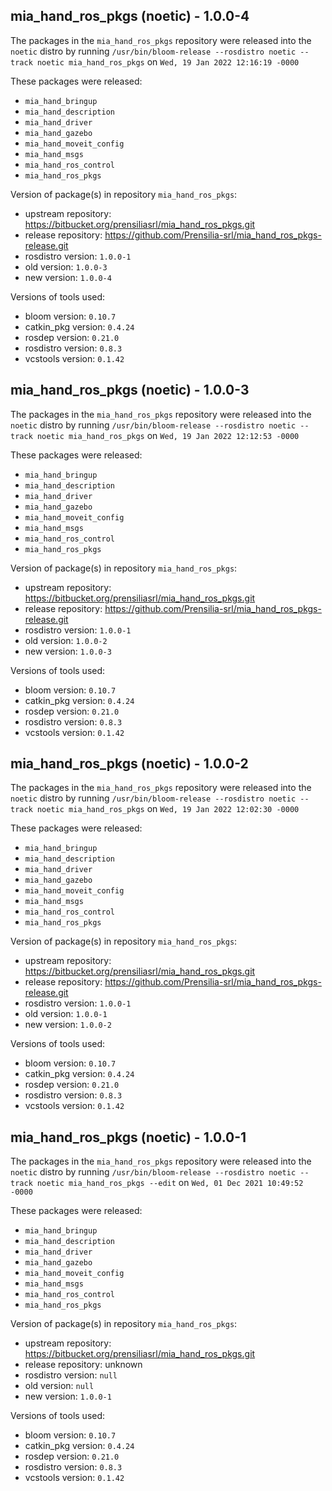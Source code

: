 ## mia_hand_ros_pkgs (noetic) - 1.0.0-4

The packages in the `mia_hand_ros_pkgs` repository were released into the `noetic` distro by running `/usr/bin/bloom-release --rosdistro noetic --track noetic mia_hand_ros_pkgs` on `Wed, 19 Jan 2022 12:16:19 -0000`

These packages were released:
- `mia_hand_bringup`
- `mia_hand_description`
- `mia_hand_driver`
- `mia_hand_gazebo`
- `mia_hand_moveit_config`
- `mia_hand_msgs`
- `mia_hand_ros_control`
- `mia_hand_ros_pkgs`

Version of package(s) in repository `mia_hand_ros_pkgs`:

- upstream repository: https://bitbucket.org/prensiliasrl/mia_hand_ros_pkgs.git
- release repository: https://github.com/Prensilia-srl/mia_hand_ros_pkgs-release.git
- rosdistro version: `1.0.0-1`
- old version: `1.0.0-3`
- new version: `1.0.0-4`

Versions of tools used:

- bloom version: `0.10.7`
- catkin_pkg version: `0.4.24`
- rosdep version: `0.21.0`
- rosdistro version: `0.8.3`
- vcstools version: `0.1.42`


## mia_hand_ros_pkgs (noetic) - 1.0.0-3

The packages in the `mia_hand_ros_pkgs` repository were released into the `noetic` distro by running `/usr/bin/bloom-release --rosdistro noetic --track noetic mia_hand_ros_pkgs` on `Wed, 19 Jan 2022 12:12:53 -0000`

These packages were released:
- `mia_hand_bringup`
- `mia_hand_description`
- `mia_hand_driver`
- `mia_hand_gazebo`
- `mia_hand_moveit_config`
- `mia_hand_msgs`
- `mia_hand_ros_control`
- `mia_hand_ros_pkgs`

Version of package(s) in repository `mia_hand_ros_pkgs`:

- upstream repository: https://bitbucket.org/prensiliasrl/mia_hand_ros_pkgs.git
- release repository: https://github.com/Prensilia-srl/mia_hand_ros_pkgs-release.git
- rosdistro version: `1.0.0-1`
- old version: `1.0.0-2`
- new version: `1.0.0-3`

Versions of tools used:

- bloom version: `0.10.7`
- catkin_pkg version: `0.4.24`
- rosdep version: `0.21.0`
- rosdistro version: `0.8.3`
- vcstools version: `0.1.42`


## mia_hand_ros_pkgs (noetic) - 1.0.0-2

The packages in the `mia_hand_ros_pkgs` repository were released into the `noetic` distro by running `/usr/bin/bloom-release --rosdistro noetic --track noetic mia_hand_ros_pkgs` on `Wed, 19 Jan 2022 12:02:30 -0000`

These packages were released:
- `mia_hand_bringup`
- `mia_hand_description`
- `mia_hand_driver`
- `mia_hand_gazebo`
- `mia_hand_moveit_config`
- `mia_hand_msgs`
- `mia_hand_ros_control`
- `mia_hand_ros_pkgs`

Version of package(s) in repository `mia_hand_ros_pkgs`:

- upstream repository: https://bitbucket.org/prensiliasrl/mia_hand_ros_pkgs.git
- release repository: https://github.com/Prensilia-srl/mia_hand_ros_pkgs-release.git
- rosdistro version: `1.0.0-1`
- old version: `1.0.0-1`
- new version: `1.0.0-2`

Versions of tools used:

- bloom version: `0.10.7`
- catkin_pkg version: `0.4.24`
- rosdep version: `0.21.0`
- rosdistro version: `0.8.3`
- vcstools version: `0.1.42`


## mia_hand_ros_pkgs (noetic) - 1.0.0-1

The packages in the `mia_hand_ros_pkgs` repository were released into the `noetic` distro by running `/usr/bin/bloom-release --rosdistro noetic --track noetic mia_hand_ros_pkgs --edit` on `Wed, 01 Dec 2021 10:49:52 -0000`

These packages were released:
- `mia_hand_bringup`
- `mia_hand_description`
- `mia_hand_driver`
- `mia_hand_gazebo`
- `mia_hand_moveit_config`
- `mia_hand_msgs`
- `mia_hand_ros_control`
- `mia_hand_ros_pkgs`

Version of package(s) in repository `mia_hand_ros_pkgs`:

- upstream repository: https://bitbucket.org/prensiliasrl/mia_hand_ros_pkgs.git
- release repository: unknown
- rosdistro version: `null`
- old version: `null`
- new version: `1.0.0-1`

Versions of tools used:

- bloom version: `0.10.7`
- catkin_pkg version: `0.4.24`
- rosdep version: `0.21.0`
- rosdistro version: `0.8.3`
- vcstools version: `0.1.42`


